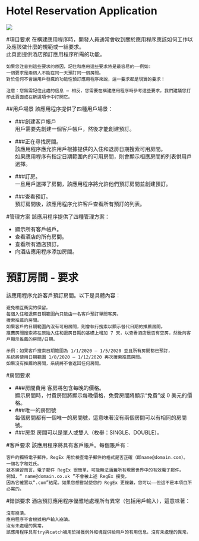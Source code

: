 # **Hotel Reservation Application**

![](../hotelreservation01.png)


#項目要求
    在構建應用程序時，開發人員通常會收到關於應用程序應該如何工作以及應該做什麼的規範或一組要求。  
    此頁面提供酒店預訂應用程序所需的功能。
    
    如果您注意到這些要求的原因，記住和應用這些要求將是最容易的——例如:  
    一個要求是兩個人不能在同一天預訂同一個房間。
    對於任何不會讓用戶發瘋的功能性預訂應用程序來說，這一要求都是現實的要求！  
    
    注意：您無需記住此處的信息 — 相反，您需要在構建應用程序時參考這些要求。我們建議您打印此頁面或在新選項卡中打開它。  

##用戶場景
該應用程序提供了四種用戶場景：

* ###創建客戶帳戶  
    用戶需要先創建一個客戶帳戶，然後才能創建預訂。  


* ###正在尋找房間。  
    該應用程序應允許用戶根據提供的入住和退房日期搜索可用房間。  
    如果應用程序有指定日期範圍內的可用房間，則會顯示相應房間的列表供用戶選擇。

* ###訂房。  
    一旦用戶選擇了房間，該應用程序將允許他們預訂房間並創建預訂。

* ###查看預訂。  
    預訂房間後，該應用程序允許客戶查看所有預訂的列表。  


 
#管理方案
該應用程序提供了四種管理方案：

* 顯示所有客戶帳戶。
* 查看酒店的所有房間。
* 查看所有酒店預訂。
* 向酒店應用程序添加房間。

# 預訂房間 - 要求
該應用程序允許客戶預訂房間。以下是具體內容：

    避免相互衝突的保留。
    每個入住和退房日期範圍內只能由一名客戶預訂單間客房。
    搜索推薦的房間。
    如果客戶的日期範圍內沒有可用房間，則會執行搜索以顯示替代日期的推薦房間。
    推薦房間搜索將在原始入住和退房日期的基礎上增加 7 天，以查看酒店是否有空房，然後向客戶顯示推薦的房間/日期。

    示例：如果客戶搜索日期範圍為 1/1/2020 – 1/5/2020 並且所有房間都已預訂，
    系統將使用日期範圍 1/8/2020 – 1/12/2020 再次搜索推薦房間。
    如果沒有推薦的房間，系統將不會返回任何房間。

#房間要求
* ###房間費用
    客房將包含每晚的價格。  
    顯示房間時，付費房間將顯示每晚價格，免費房間將顯示“免費”或 0 美元的價格。  
* ###唯一的房間號  
    每個房間都有一個唯一的房間號，這意味著沒有兩個房間可以有相同的房間號。
* ###房型
    房間可以是單人或雙人（枚舉：SINGLE、DOUBLE）。  

#客戶要求
    該應用程序將具有客戶帳戶。每個賬戶有：
    
    客戶的獨特電子郵件。RegEx 用於檢查電子郵件的格式是否正確（即name@domain.com）。
    一個名字和姓氏。
    就本練習而言，電子郵件 RegEx 很簡單，可能無法涵蓋所有現實世界中的有效電子郵件。
    例如，“ name@domain.co.uk ”不會被上述 RegEx 接受，
    因為它確實以“.com”結尾。如果您想嘗試使您的 RegEx 更複雜，您可以——但這不是本項目所必需的。

#錯誤要求
    酒店預訂應用程序優雅地處理所有異常（包括用戶輸入），這意味著：
    
    沒有崩潰。
    應用程序不會根據用戶輸入崩潰。
    沒有未處理的異常。
    該應用程序具有try與catch被用於捕獲例外和塊提供給用戶的有用信息。沒有未處理的異常。  



